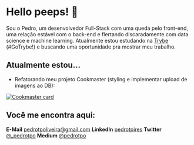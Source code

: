# Hello peeps! 👋
Sou o Pedro, um desenvolvedor Full-Stack com uma queda pelo front-end, uma relação estável com o back-end e flertando discaradamente com data science e machine learning. Atualmente estou estudando na [Trybe](www.betrybe.com) (#GoTrybe!) e buscando uma oportunidade pra mostrar meu trabalho.

## Atualmente estou...
- Refatorando meu projeto Cookmaster (styling e implementar upload de imagens ao DB):

[![Cookmaster card](https://github-readme-stats.vercel.app/api/pin/?username=pedrotpo&repo=cookmaster-mvc&theme=vue-dark)](https://github.com/pedrotpo/cookmaster-mvc)

## Você me encontra aqui:
**E-Mail** [pedrotpoliveira@gmail.com](mailto:pedrotpoliveira@gmail.com)
**LinkedIn** [pedrotpires](https://www.linkedin.com/in/pedrotpires/)
**Twitter** [@_pedrotpo](https://www.twitter.com/_pedrotpo)
**Medium** [@pedrotpo](https://medium.com/@pedrotpo)
